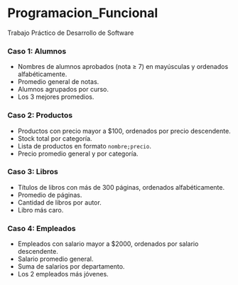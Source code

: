 # Programacion_Funcional
Trabajo Práctico de Desarrollo de Software 
### Caso 1: Alumnos
  - Nombres de alumnos aprobados (nota ≥ 7) en mayúsculas y ordenados alfabéticamente.
  - Promedio general de notas.
  - Alumnos agrupados por curso.
  - Los 3 mejores promedios.

### Caso 2: Productos
  - Productos con precio mayor a $100, ordenados por precio descendente.
  - Stock total por categoría.
  - Lista de productos en formato `nombre;precio`.
  - Precio promedio general y por categoría.

### Caso 3: Libros
  - Títulos de libros con más de 300 páginas, ordenados alfabéticamente.
  - Promedio de páginas.
  - Cantidad de libros por autor.
  - Libro más caro.

### Caso 4: Empleados
  - Empleados con salario mayor a $2000, ordenados por salario descendente.
  - Salario promedio general.
  - Suma de salarios por departamento.
  - Los 2 empleados más jóvenes.
